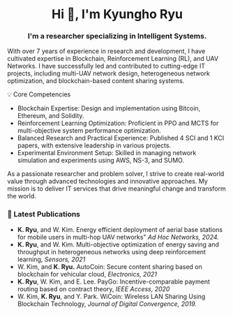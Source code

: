 <h1 align="center">Hi 👋, I'm Kyungho Ryu</h1>
<h3 align="center">I'm a researcher specializing in Intelligent Systems.</h3>

With over 7 years of experience in research and development, I have cultivated expertise in Blockchain, Reinforcement Learning (RL), and UAV Networks. I have successfully led and contributed to cutting-edge IT projects, including multi-UAV network design, heterogeneous network optimization, and blockchain-based content sharing systems.

💡 Core Competencies
- Blockchain Expertise: Design and implementation using Bitcoin, Ethereum, and Solidity.
- Reinforcement Learning Optimization: Proficient in PPO and MCTS for multi-objective system performance optimization.
- Balanced Research and Practical Experience: Published 4 SCI and 1 KCI papers, with extensive leadership in various projects.
- Experimental Environment Setup: Skilled in managing network simulation and experiments using AWS, NS-3, and SUMO.

As a passionate researcher and problem solver, I strive to create real-world value through advanced technologies and innovative approaches. My mission is to deliver IT services that drive meaningful change and transform the world.

### 📕 Latest Publications
- **K. Ryu**, and W. Kim. Energy efficient deployment of aerial base stations for mobile users in multi-hop UAV networks" *Ad Hoc Networks, 2024.* 
- **K. Ryu**, and W. Kim. Multi-objective optimization of energy saving and throughput in heterogeneous networks using deep reinforcement learning, *Sensors, 2021* 
- W. Kim, and **K. Ryu.** AutoCoin: Secure content sharing based on blockchain for vehicular cloud, *Electronics, 2021*
- **K. Ryu**, W. Kim, and E. Lee. PayGo: Incentive-comparable payment routing based on contract theory, *IEEE Access, 2020*
- W. Kim, **K. Ryu**, and Y. Park. WiCoin: Wireless LAN Sharing Using Blockchain Technology, *Journal of Digital Convergence, 2019.* 
